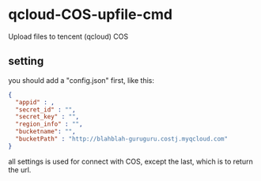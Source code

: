 # qcloud-COS-upfile-cmd

Upload files to tencent (qcloud) COS
## setting
you should add a "config.json" first, like this:
```json
{
  "appid" : ,
  "secret_id" : "",
  "secret_key" : "",
  "region_info" : "",
  "bucketname": "",
  "bucketPath" : "http://blahblah-guruguru.costj.myqcloud.com"
}
```
all settings is used for connect with COS, except the last, which is to return the url.
